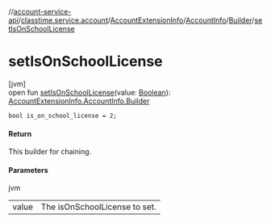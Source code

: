 //[account-service-api](../../../../../index.md)/[classtime.service.account](../../../index.md)/[AccountExtensionInfo](../../index.md)/[AccountInfo](../index.md)/[Builder](index.md)/[setIsOnSchoolLicense](set-is-on-school-license.md)

# setIsOnSchoolLicense

[jvm]\
open fun [setIsOnSchoolLicense](set-is-on-school-license.md)(value: [Boolean](https://kotlinlang.org/api/latest/jvm/stdlib/kotlin/-boolean/index.html)): [AccountExtensionInfo.AccountInfo.Builder](index.md)

`bool is_on_school_license = 2;`

#### Return

This builder for chaining.

#### Parameters

jvm

| | |
|---|---|
| value | The isOnSchoolLicense to set. |
